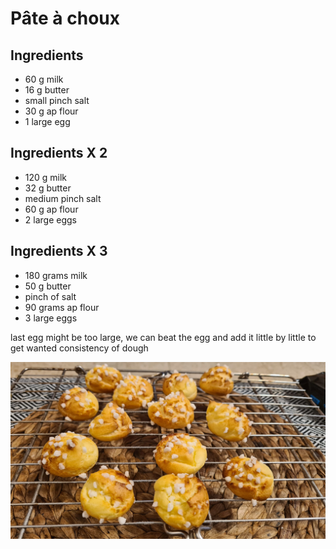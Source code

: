 # Pâte à choux
## Ingredients
* 60 g milk
* 16 g butter
* small pinch salt
* 30 g ap flour
* 1 large egg
## Ingredients X 2
* 120 g milk
* 32 g butter
* medium pinch salt
* 60 g ap flour
* 2 large eggs
## Ingredients X 3
* 180 grams milk
* 50 g butter
* pinch of salt
* 90 grams ap flour
* 3 large eggs


last egg might be too large, we can beat the egg and add it little by little to get wanted consistency of dough

![3rd place winner](../images/peta.jpeg)